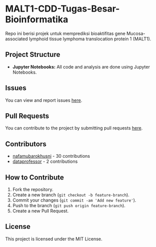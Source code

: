 # MALT1-CDD-Tugas-Besar-Bioinformatika

Repo ini berisi projek untuk memprediksi bioaktifitas gene Mucosa-associated lymphoid tissue lymphoma translocation protein 1 (MALT1).

## Project Structure
- **Jupyter Notebooks:** All code and analysis are done using Jupyter Notebooks.

## Issues
You can view and report issues [here](https://github.com/nafamubarokhusni/MALT1-CDD-Tugas-Besar-Bioinformatika/issues).

## Pull Requests
You can contribute to the project by submitting pull requests [here](https://github.com/nafamubarokhusni/MALT1-CDD-Tugas-Besar-Bioinformatika/pulls).

## Contributors
- [nafamubarokhusni](https://github.com/nafamubarokhusni) - 30 contributions
- [dataprofessor](https://github.com/dataprofessor) - 2 contributions

## How to Contribute
1. Fork the repository.
2. Create a new branch (`git checkout -b feature-branch`).
3. Commit your changes (`git commit -am 'Add new feature'`).
4. Push to the branch (`git push origin feature-branch`).
5. Create a new Pull Request.

## License
This project is licensed under the MIT License.
